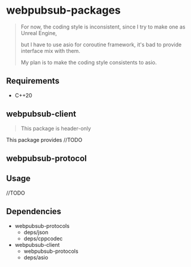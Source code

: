 # webpubsub-packages


> For now, the coding style is inconsistent, since I try to make one as Unreal Engine,
>
> but I have to use asio for coroutine framework, it's bad to provide interface mix with them.
>
> My plan is to make the coding style consistents to asio.


## Requirements

- C++20

## webpubsub-client

> This package is header-only

This package provides //TODO

## webpubsub-protocol

## Usage

//TODO


## Dependencies

- webpubsub-protocols
  - deps/json
  - deps/cppcodec
- webpubsub-client
  - webpubsub-protocols
  - deps/asio
